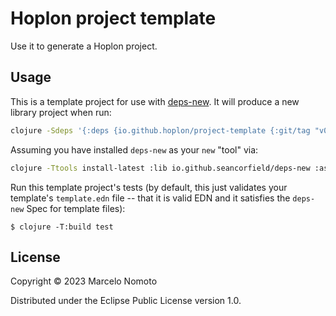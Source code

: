 # Hoplon project template

Use it to generate a Hoplon project.

## Usage

This is a template project for use with [deps-new](https://github.com/seancorfield/deps-new).
It will produce a new library project when run:

```bash
clojure -Sdeps '{:deps {io.github.hoplon/project-template {:git/tag "v0.3.3" :git/sha "95620a4"}}}' -Tnew create :template hoplon/hoplon :name your/app-name
```

Assuming you have installed `deps-new` as your `new` "tool" via:

```bash
clojure -Ttools install-latest :lib io.github.seancorfield/deps-new :as new
```

Run this template project's tests (by default, this just validates your template's `template.edn`
file -- that it is valid EDN and it satisfies the `deps-new` Spec for template files):

    $ clojure -T:build test

## License

Copyright © 2023 Marcelo Nomoto

Distributed under the Eclipse Public License version 1.0.

